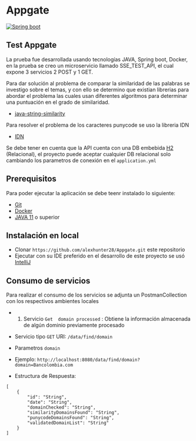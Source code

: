 # Appgate
[![Spring boot](https://img.shields.io/badge/Spring%20boot-2.5.5-green)](https://spring.io/)


## Test Appgate

La prueba fue desarrollada usando tecnologías JAVA, Spring boot, Docker, en la prueba se creo un microservicio llamado SSE_TEST_API, el cual expone 3 servicios 2 POST y 1 GET.

Para dar solución al problema de comparar la similaridad de las palabras se investigo sobre el temas, y con ello se determino que existian librerias  para abordar el problema las cuales usan diferentes algoritmos para determinar una puntuación en el grado de similaridad.

* [java-string-similarity](https://github.com/rrice/java-string-similarity)

Para resolver el problema de los caracteres punycode se uso la libreria IDN
* [IDN](https://docs.oracle.com/javase/7/docs/api/java/net/IDN.html)

Se debe tener en cuenta que la API cuenta con una DB embebida [H2](https://www.h2database.com/) (Relacional), el proyecto puede aceptar cualquier DB relacional solo cambiando los parametros de conexión en el `application.yml`

## Prerequisitos

Para poder ejecutar la aplicación se debe teenr instalado lo siguiente:

* [Git](http://git-scm.com/)
* [Docker](https://www.docker.com/)
* [JAVA 11](https://www.oracle.com/java/technologies/downloads/) o superior
 
## Instalación en local
* Clonar `https://github.com/alexhunter28/Appgate.git` este repositorio
* Ejecutar con su IDE preferido en el desarrollo de este proyecto se usó [IntelliJ](https://www.jetbrains.com/)



## Consumo de servicios

Para realizar el consumo de los servicios se adjunta un PostmanCollection con los respectivos ambientes locales

* 1. Servicio `Get  domain processed` : Obtiene la información almacenada de algún dominio previamente procesado
* Servicio tipo `GET` URI: `/data/find/domain`
* Parametros `domain`
* Ejemplo: `http://localhost:8080/data/find/domain?domain=Bancolombia.com`

* Estructura de Respuesta:

````
[
    {
        "id": "String",
        "date": "String",
        "domainChecked": "String",
        "similarityDomainsFound": "String",
        "punycodeDomainsFound": "String",
        "validatedDomainList": "String"     
    }
]

````



